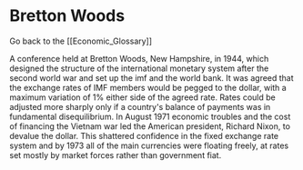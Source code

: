 # Bretton Woods

Go back to the [[Economic_Glossary]]


A conference held at Bretton Woods, New Hampshire, in 1944, which designed the structure of the international monetary system after the second world war and set up the imf and the world bank. It was agreed that the exchange rates of IMF members would be pegged to the dollar, with a maximum variation of 1% either side of the agreed rate. Rates could be adjusted more sharply only if a country's balance of payments was in fundamental disequilibrium. In August 1971 economic troubles and the cost of financing the Vietnam war led the American president, Richard Nixon, to devalue the dollar. This shattered confidence in the fixed exchange rate system and by 1973 all of the main currencies were floating freely, at rates set mostly by market forces rather than government fiat.

